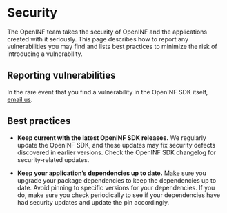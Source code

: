 # Security

The OpenINF team takes the security of OpenINF and the applications created with
it seriously. This page describes how to report any vulnerabilities you may find
and lists best practices to minimize the risk of introducing a vulnerability.

## Reporting vulnerabilities

In the rare event that you find a vulnerability in the OpenINF SDK itself,
[email us](mailto:code@open.inf.is).

## Best practices

- **Keep current with the latest OpenINF SDK releases.** We regularly update the
  OpenINF SDK, and these updates may fix security defects discovered in earlier
  versions. Check the OpenINF SDK changelog for security-related updates.

- **Keep your application’s dependencies up to date.** Make sure you upgrade
  your package dependencies to keep the dependencies up to date. Avoid pinning
  to specific versions for your dependencies. If you do, make sure you check
  periodically to see if your dependencies have had security updates and update
  the pin accordingly.

<!-- https://help.github.com/en/github/managing-security-vulnerabilities/adding-a-security-policy-to-your-repository -->
